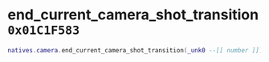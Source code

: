 # end_current_camera_shot_transition `0x01C1F583`

```lua
natives.camera.end_current_camera_shot_transition(_unk0 --[[ number ]])
```